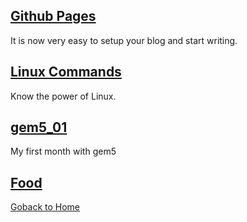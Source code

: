 
## [Github Pages](/Blogs/pages.md)

It is now very easy to setup your blog and start writing.

## [Linux Commands](/Blogs/commands.md)

Know the power of Linux.

## [gem5_01](/Blogs/gem5_1.md)

My first month with gem5

## [Food](.Blogs/food.md)





[Goback to Home](index.md)
